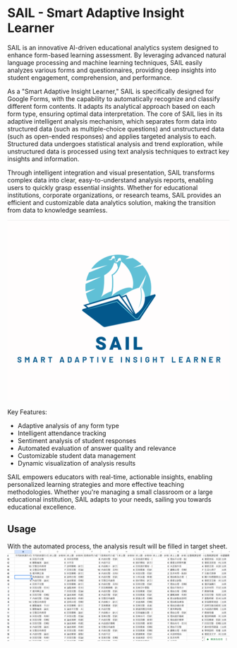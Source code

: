 # SAIL - Smart Adaptive Insight Learner

SAIL is an innovative AI-driven educational analytics system designed to enhance form-based learning assessment. By leveraging advanced natural language processing and machine learning techniques, SAIL easily analyzes various forms and questionnaires, providing deep insights into student engagement, comprehension, and performance.

As a "Smart Adaptive Insight Learner," SAIL is specifically designed for Google Forms, with the capability to automatically recognize and classify different form contents. It adapts its analytical approach based on each form type, ensuring optimal data interpretation. The core of SAIL lies in its adaptive intelligent analysis mechanism, which separates form data into structured data (such as multiple-choice questions) and unstructured data (such as open-ended responses) and applies targeted analysis to each. Structured data undergoes statistical analysis and trend exploration, while unstructured data is processed using text analysis techniques to extract key insights and information.

Through intelligent integration and visual presentation, SAIL transforms complex data into clear, easy-to-understand analysis reports, enabling users to quickly grasp essential insights. Whether for educational institutions, corporate organizations, or research teams, SAIL provides an efficient and customizable data analytics solution, making the transition from data to knowledge seamless.

![](img/SAIL-logo.png)

Key Features:
- Adaptive analysis of any form type
- Intelligent attendance tracking
- Sentiment analysis of student responses
- Automated evaluation of answer quality and relevance
- Customizable student data management
- Dynamic visualization of analysis results

SAIL empowers educators with real-time, actionable insights, enabling personalized learning strategies and more effective teaching methodologies. Whether you're managing a small classroom or a large educational institution, SAIL adapts to your needs, sailing you towards educational excellence.

## Usage
With the automated process, the analysis result will be filled in target sheet.
![](img/result.png)